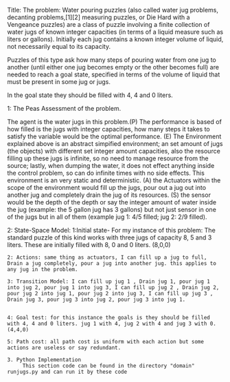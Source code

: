 Title: 
The problem: Water pouring puzzles (also called water jug problems, decanting problems,[1][2] measuring puzzles, or Die Hard with a Vengeance puzzles) are a class of puzzle involving a finite collection of water jugs of known integer capacities (in terms of a liquid measure such as liters or gallons). Initially each jug contains a known integer volume of liquid, not necessarily equal to its capacity.

Puzzles of this type ask how many steps of pouring water from one jug to another (until either one jug becomes empty or the other becomes full) are needed to reach a goal state, specified in terms of the volume of liquid that must be present in some jug or jugs.

 In the goal state they should be filled with 4, 4 and 0 liters.




1: The Peas Assessment of the problem. 

The agent is the water jugs in this problem.(P) The performance is based of how filled is the jugs with integer capacities, how many steps it takes to satisfy the variable would be the optimal performance. (E) The Environment explained above is an abstract simpified environment; an set amount of jugs (the objects) with different set integer amount capacities, also the resource filling up these jugs is infinite, so no need to manage resource from the source; lastly, when dumping the water, it does not effect anything inside the control problem, so can do infinite times with no side effects. This environment is an very static and deterministic. (A) the Actuators within the scope of the environment would fill up the jugs, pour out a jug out into another jug and completely drain the jug of its resources. (S) the sensor would be the depth of the depth or say the integer amount of water inside the jug (example: the 5 gallon jug has 3 gallons) but not just sensor in one of the jugs but in all of them (example jug 1: 4/5 filled; jug 2: 2/9 filled).

2: State-Space Model: 
    1:Initial state- For my instance of this problem: The standard puzzle of this kind works with three jugs of capacity 8, 5 and 3 liters. These are initially filled with 8, 0 and 0 liters. (8,0,0)

    2: Actions: same thing as actuators, I can fill up a jug to full, Drain a jug completely, pour a jug into another jug. this applies to any jug in the problem. 

    3: Transition Model: I can fill up jug 1 , Drain jug 1, pour jug 1 into jug 2, pour jug 1 into jug 3, I can fill up jug 2 , Drain jug 2, pour jug 2 into jug 1, pour jug 2 into jug 3, I can fill up jug 3 , Drain jug 3, pour jug 3 into jug 2, pour jug 3 into jug 1.


    4: Goal test: for this instance the goals is they should be filled with 4, 4 and 0 liters. jug 1 with 4, jug 2 with 4 and jug 3 with 0. (4,4,0)

    5: Path cost: all path cost is uniform with each action but some actions are useless or say redundant.

    3. Python Implementation
         This section code can be found in the directory "domain" runjugs.py and can run it by these code 
         